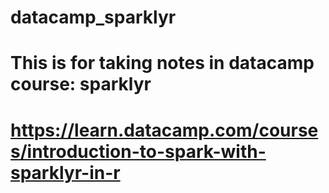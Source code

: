 # datacamp_sparklyr
# This is for taking notes in datacamp course: sparklyr
# https://learn.datacamp.com/courses/introduction-to-spark-with-sparklyr-in-r
